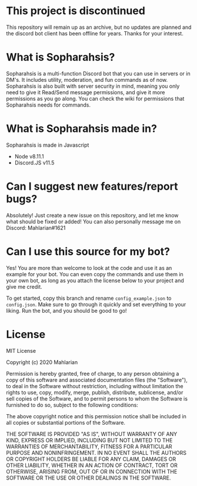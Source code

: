 # This project is discontinued
This repository will remain up as an archive, but no updates are planned and the discord bot client has been offline for years. Thanks for your interest.


# What is Sopharahsis?
Sopharahsis is a multi-function Discord bot that you can use in servers or in DM's. It includes utility, moderation, and fun commands as of now. Sopharahsis is also built with server security in mind, meaning you only need to give it Read/Send message permissions, and give it more permissions as you go along. You can check the wiki for permissions that Sopharahsis needs for commands.

# What is Sopharahsis made in?
Sopharahsis is made in Javascript
- Node v8.11.1
- Discord.JS v11.5

# Can I suggest new features/report bugs?
Absolutely! Just create a new issue on this repository, and let me know what should be fixed or added! You can also personally message me on Discord: Mahlarian#1621

# Can I use this source for my bot?
Yes! You are more than welcome to look at the code and use it as an example for your bot. You can even copy the commands and use them in your own bot, as long as you attach the license below to your project and give me credit.

To get started, copy this branch and rename `config_example.json` to `config.json`. Make sure to go through it quickly and set everything to your liking. Run the bot, and you should be good to go!

# License 

MIT License

Copyright (c) 2020 Mahlarian

Permission is hereby granted, free of charge, to any person obtaining a copy
of this software and associated documentation files (the "Software"), to deal
in the Software without restriction, including without limitation the rights
to use, copy, modify, merge, publish, distribute, sublicense, and/or sell
copies of the Software, and to permit persons to whom the Software is
furnished to do so, subject to the following conditions:

The above copyright notice and this permission notice shall be included in all
copies or substantial portions of the Software.

THE SOFTWARE IS PROVIDED "AS IS", WITHOUT WARRANTY OF ANY KIND, EXPRESS OR
IMPLIED, INCLUDING BUT NOT LIMITED TO THE WARRANTIES OF MERCHANTABILITY,
FITNESS FOR A PARTICULAR PURPOSE AND NONINFRINGEMENT. IN NO EVENT SHALL THE
AUTHORS OR COPYRIGHT HOLDERS BE LIABLE FOR ANY CLAIM, DAMAGES OR OTHER
LIABILITY, WHETHER IN AN ACTION OF CONTRACT, TORT OR OTHERWISE, ARISING FROM,
OUT OF OR IN CONNECTION WITH THE SOFTWARE OR THE USE OR OTHER DEALINGS IN THE
SOFTWARE.
